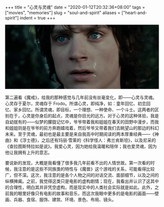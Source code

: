 +++
title = "心灵与灵魂"
date = "2020-01-12T20:32:36+08:00"
tags = ["movies", "memories"]
slug = "soul-and-spirit"
aliases = ["heart-and-spirit"]
indent = true
+++

![frodo.jpg](/images/frodo.jpg "电影《魔戒》中的 Frodo")

第二遍看《魔戒》，给我的那种感觉与几年前没有丝毫变化，即——心灵与灵魂。心灵存于夏尔，灵魂存于 Frodo。所谓心灵，即纯净，如：童年回忆、初恋回忆、家乡回忆。所谓灵魂，即目标，一个理想、一种使命、一个斗士。这两者的区别在于，心灵是你身后的起点，灵魂是你目光的远方。对于心灵的这种体验，我是自幼就有的——似梦的朦胧记忆中，爷爷带着我和姐姐在春天的田野中漫步，而我和姐姐则是在爷爷的前方奔跑嬉戏着，然后爷爷又带着我们去眺望山的那边的科幻未来。至于灵魂，最初也是最主要是来自我高中时期阅读的两本厚重经典——《神曲》和《浮士德》，之后还有玛丽·雪莱的《科学怪人：弗兰肯斯坦》，以及尼采的《查拉图斯特拉如是说》。我爱心灵，因为她给我温暖和陪伴；我也爱灵魂，因为他让我拥有上升的意志。

要说新的发现，大概是我看懂了很多我几年前看不出的人情世故。第一次看的时候，我注意的是这些不同族类的特性与《魔兽》这个游戏的关系，可能看得比较广，但不深。这次，我注意的是各个人物之间的对话交流、面部细节，以及之间的纵横捭阖。之前，我觉得这类只是电影的虚构剧情；现在，我看出并认识了这其中的合理性，明白其并非凭空虚构，而是现实中的人类社会实际就是如此。此外，之前我的眼里好像只有电影的故事和音乐，而这次我眼中更多的是电影的画面——壁画、兵器、食宿、服饰、建筑、环境、景色、布局、镜头。
